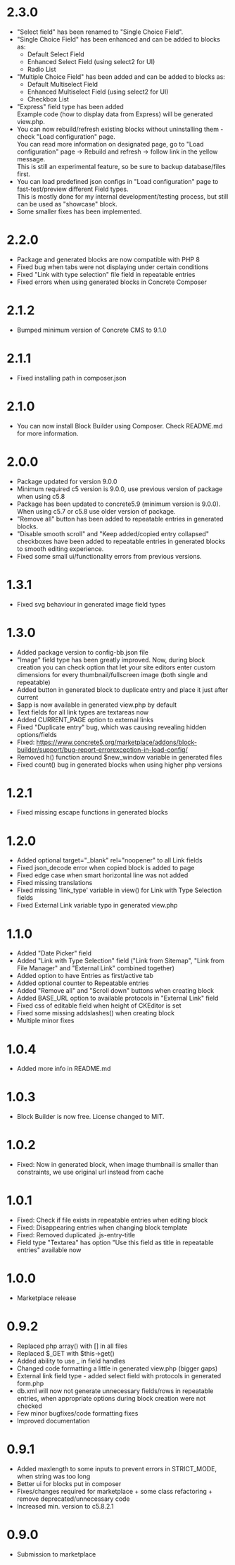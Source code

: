 # 2.3.0
- "Select field" has been renamed to "Single Choice Field".
- "Single Choice Field" has been enhanced and can be added to blocks as:
  - Default Select Field
  - Enhanced Select Field (using select2 for UI)
  - Radio List
- "Multiple Choice Field" has been added and can be added to blocks as:
  - Default Multiselect Field
  - Enhanced Multiselect Field (using select2 for UI)
  - Checkbox List
- "Express" field type has been added  
  Example code (how to display data from Express) will be generated view.php.
- You can now rebuild/refresh existing blocks without uninstalling them - check "Load configuration" page.  
  You can read more information on designated page, go to "Load configuration" page -> Rebuild and refresh -> follow link in the yellow message.  
  This is still an experimental feature, so be sure to backup database/files first.  
- You can load predefined json configs in "Load configuration" page to fast-test/preview different Field types.  
  This is mostly done for my internal development/testing process, but still can be used as "showcase" block.
- Some smaller fixes has been implemented.

# 2.2.0
- Package and generated blocks are now compatible with PHP 8
- Fixed bug when tabs were not displaying under certain conditions
- Fixed "Link with type selection" file field in repeatable entries
- Fixed errors when using generated blocks in Concrete Composer

# 2.1.2
- Bumped minimum version of Concrete CMS to 9.1.0

# 2.1.1
- Fixed installing path in composer.json

# 2.1.0
- You can now install Block Builder using Composer. Check README.md for more information.

# 2.0.0
- Package updated for version 9.0.0
- Minimum required c5 version is 9.0.0, use previous version of package when using c5.8
- Package has been updated to concrete5.9 (minimum version is 9.0.0). When using c5.7 or c5.8 use older version of package.
- "Remove all" button has been added to repeatable entries in generated blocks.
- "Disable smooth scroll" and "Keep added/copied entry collapsed" checkboxes have been added to repeatable entries in generated blocks to smooth editing experience.
- Fixed some small ui/functionality errors from previous versions.

# 1.3.1
- Fixed svg behaviour in generated image field types

# 1.3.0
- Added package version to config-bb.json file
- "Image" field type has been greatly improved. Now, during block creation you can check option that let your site editors enter custom dimensions for every thumbnail/fullscreen image (both single and repeatable)
- Added button in generated block to duplicate entry and place it just after current
- $app is now available in generated view.php by default
- Text fields for all link types are textareas now
- Added CURRENT_PAGE option to external links
- Fixed "Duplicate entry" bug, which was causing revealing hidden options/fields
- Fixed: https://www.concrete5.org/marketplace/addons/block-builder/support/bug-report-errorexception-in-load-config/
- Removed h() function around $new_window variable in generated files
- Fixed count() bug in generated blocks when using higher php versions

# 1.2.1
- Fixed missing escape functions in generated blocks

# 1.2.0
- Added optional target="_blank" rel="noopener" to all Link fields
- Fixed json_decode error when copied block is added to page
- Fixed edge case when smart horizontal line was not added
- Fixed missing translations
- Fixed missing 'link_type' variable in view() for Link with Type Selection fields
- Fixed External Link variable typo in generated view.php

# 1.1.0
- Added "Date Picker" field
- Added "Link with Type Selection" field ("Link from Sitemap", "Link from File Manager" and "External Link" combined together)
- Added option to have Entries as first/active tab
- Added optional counter to Repeatable entries
- Added "Remove all" and "Scroll down" buttons when creating block
- Added BASE_URL option to available protocols in "External Link" field
- Fixed css of editable field when height of CKEditor is set
- Fixed some missing addslashes() when creating block
- Multiple minor fixes

# 1.0.4
- Added more info in README.md

# 1.0.3
- Block Builder is now free. License changed to MIT.

# 1.0.2
- Fixed: Now in generated block, when image thumbnail is smaller than constraints, we use original url instead from cache

# 1.0.1
- Fixed: Check if file exists in repeatable entries when editing block
- Fixed: Disappearing entries when changing block template
- Fixed: Removed duplicated .js-entry-title
- Field type "Textarea" has option "Use this field as title in repeatable entries" available now

# 1.0.0
- Marketplace release

# 0.9.2
- Replaced php array() with [] in all files
- Replaced $_GET with $this->get()
- Added ability to use _ in field handles
- Changed code formatting a little in generated view.php (bigger gaps)
- External link field type - added select field with protocols in generated form.php
- db.xml will now not generate unnecessary fields/rows in repeatable entries, when appropriate options during block creation were not checked
- Few minor bugfixes/code formatting fixes
- Improved documentation

# 0.9.1
- Added maxlength to some inputs to prevent errors in STRICT_MODE, when string was too long
- Better ui for blocks put in composer
- Fixes/changes required for marketplace + some class refactoring + remove deprecated/unnecessary code
- Increased min. version to c5.8.2.1

# 0.9.0
- Submission to marketplace
